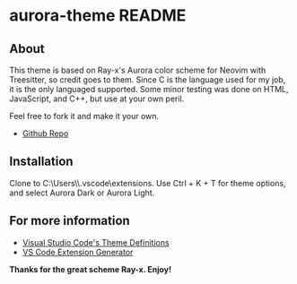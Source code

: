 # aurora-theme README

## About

  This theme is based on Ray-x's Aurora color scheme for Neovim with Treesitter, so credit goes to them.
  Since C is the language used for my job, it is the only languaged supported. Some minor testing was
  done on HTML, JavaScript, and C++, but use at your own peril.

  Feel free to fork it and make it your own.
  * [Github Repo](https://github.com/walt-wood/aurora-theme)

## Installation

  Clone to C:\Users\\<username>\\.vscode\extensions.
  Use Ctrl + K + T for theme options, and select Aurora Dark or Aurora Light.

## For more information

  * [Visual Studio Code's Theme Definitions](https://code.visualstudio.com/api/references/theme-color#text-colors)
  * [VS Code Extension Generator](https://www.npmjs.com/package/generator-code)

**Thanks for the great scheme Ray-x. Enjoy!**
